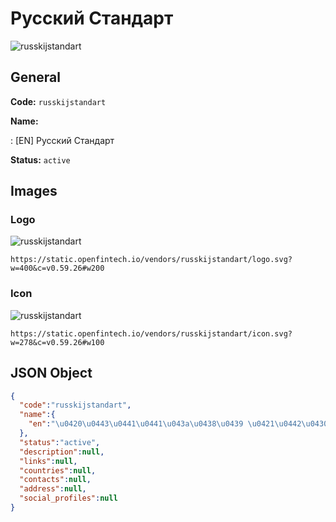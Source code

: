 
# Русский Стандарт 
![russkijstandart](https://static.openfintech.io/vendors/russkijstandart/logo.svg?w=400&c=v0.59.26#w200)  

## General 
 
**Code:** `russkijstandart` 
 
**Name:** 
 
:	[EN] Русский Стандарт 
 
**Status:** `active` 
 

## Images 

### Logo 
 
![russkijstandart](https://static.openfintech.io/vendors/russkijstandart/logo.svg?w=400&c=v0.59.26#w200)  

```
https://static.openfintech.io/vendors/russkijstandart/logo.svg?w=400&c=v0.59.26#w200
```  

### Icon 
 
![russkijstandart](https://static.openfintech.io/vendors/russkijstandart/icon.svg?w=278&c=v0.59.26#w100)  

```
https://static.openfintech.io/vendors/russkijstandart/icon.svg?w=278&c=v0.59.26#w100
```  

## JSON Object 

```json
{
  "code":"russkijstandart",
  "name":{
    "en":"\u0420\u0443\u0441\u0441\u043a\u0438\u0439 \u0421\u0442\u0430\u043d\u0434\u0430\u0440\u0442"
  },
  "status":"active",
  "description":null,
  "links":null,
  "countries":null,
  "contacts":null,
  "address":null,
  "social_profiles":null
}
```  
